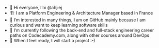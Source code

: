 - 👋 Hi everyone, I’m @ahjiej
- 🏗️ I am a Platform Engineering & Architecture Manager based in France
- 👀 I’m interested in many things, I am on GitHub mainly because I am curious and want to keep learning software skills
- 🌱 I’m currently following the back-end and full-stack engineering career paths on Codecademy.com, along with other courses around DevOps
- 🚀 When I feel ready, I will start a project :-) 

<!---
ahjiej/ahjiej is a ✨ special ✨ repository because its `README.md` (this file) appears on your GitHub profile.
You can click the Preview link to take a look at your changes.
--->
